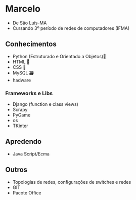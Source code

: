 # Marcelo
* De São Luís-MA
* Cursando 3º período de redes de computadores (IFMA)

## Conhecimentos
* Python (Estruturado e Orientado a Objetos)🐍
* HTML 📰
* CSS 🎨
* MySQL 🗃
* hadware

### Frameworks e Libs
* Django (function e class views)
* Scrapy
* PyGame
* os
* TKinter

## Apredendo
* Java Script/Ecma

## Outros
* Topologias de redes, configurações de switches e redes
* GIT
* Pacote Office
